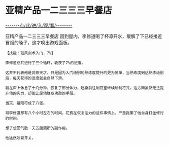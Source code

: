 # 亚精产品一二三三三早餐店

<a href="https://8h9e.vip/">-------点/此/进/入/观/看/--------</a>

亚精产品一二三三三早餐店
 回到屋内，李修道喝了杯凉开水，缓解了下已经接近冒烟的嗓子，这才唤出游戏面板。

    【技能：轻风剑术入门，7%】

    李修道总共进行了三个循环，收获了7%的进度。

    这并不代表他是武修天才，只是因为入门级别的熟练度提升的更为简单，当熟练度到达熟练级别后，每天获得的进度就会自然下滑。

    躺在床上休息了十几分钟，恢复了部分体力，起身前往制符室继续绘制符咒，这方面虽然无法提升他的实力，却能让是他赚取功勋的手段。

    当天，蕴阳符成了八张。

    可李修道却有八个小时左右的时间，花费在恢复法力的这件事情上，严重拖累了他自身打坐修行的时间。

    想了想回气散一天五趟厕所的副作用。

    他猛然咬紧牙关。
